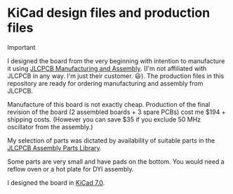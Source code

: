 # KiCad design files and production files

> [!IMPORTANT]
> I designed the board from the very beginning with intention to manufacture it using [JLCPCB Manufacturing and Assembly](https://jlcpcb.com/capabilities/pcb-assembly-capabilities). (I'm not affiliated with JLCPCB in any way. I'm just their customer. :smiley:). The production files in this repository are ready for ordering manufacturing and assembly from JLCPCB. 
> 
> Manufacture of this board is not exactly cheap. Production of the final revision of the board (2 assembled boards + 3 spare PCBs) cost me $194 + shipping costs. (However you can save $35 if you exclude 50 MHz oscillator from the assembly.)
> 
> My selection of parts was dictated by availability of suitable parts in the [JLCPCB Assembly Parts Library](http://jlcpcb.com/parts).
> 
> Some parts are very small and have pads on the bottom. You would need a reflow oven or a hot plate for DYI assembly.

I designed the board in [KiCad 7.0](https://www.kicad.org/).


